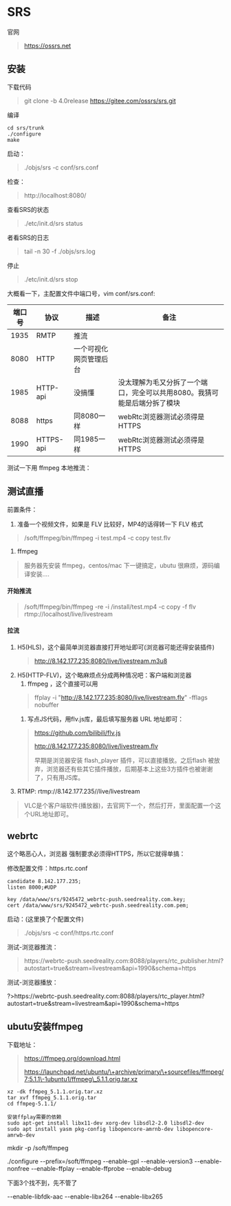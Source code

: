 # SRS

官网

> https://ossrs.net

## 安装

下载代码

> git clone \-b 4.0release https://gitee.com/ossrs/srs.git

编译

```
cd srs/trunk
./configure
make
```

启动：

> ./objs/srs \-c conf/srs.conf

检查：

> http://localhost:8080/

查看SRS的状态

> ./etc/init.d/srs status

者看SRS的日志

> tail \-n 30 \-f ./objs/srs.log

停止

> ./etc/init.d/srs stop

大概看一下，主配置文件中端口号，vim conf/srs.conf:

|端口号|协议      |描述                  |备注                                                                    |
|------|----------|----------------------|------------------------------------------------------------------------|
|1935  |RMTP      |推流                  |                                                                        |
|8080  |HTTP      |一个可视化网页管理后台|                                                                        |
|1985  |HTTP\-api |没搞懂                |没太理解为毛又分拆了一个端口，完全可以共用8080。我猜可能是后端分拆了模块|
|8088  |https     |同8080一样            |webRtc浏览器测试必须得是HTTPS                                           |
|1990  |HTTPS\-api|同1985一样            |webRtc浏览器测试必须得是HTTPS                                           |

测试一下用 ffmpeg 本地推流：

## 测试直播

前置条件：

1. 准备一个视频文件，如果是 FLV 比较好，MP4的话得转一下 FLV 格式

> /soft/ffmpeg/bin/ffmpeg \-i test.mp4 \-c copy test.flv

1. ffmpeg

> 服务器先安装 ffmpeg，centos/mac 下一键搞定，ubutu 很麻烦，源码编译安装....

#### 开始推流

> /soft/ffmpeg/bin/ffmpeg \-re \-i /install/test.mp4 \-c copy \-f flv rtmp://localhost/live/livestream

#### 拉流

1. H5\(HLS\)，这个最简单浏览器直接打开地址即可\(浏览器可能还得安装插件\)
    > http://8.142.177.235:8080/live/livestream.m3u8
2. H5\(HTTP\-FLV\)，这个略麻烦点分成两种情况吧：客户端和浏览器
    1. ffmpeg ，这个直接可以用
    > ffplay \-i "http://8.142.177.235:8080/live/livestream.flv" \-fflags nobuffer
    1. 写点JS代码，用flv.js库，最后填写服务器 URL 地址即可：
    > https://github.com/bilibili/flv.js
    > 
    > 
    > http://8.142.177.235:8080/live/livestream.flv
    > 
    > 
    > 早期是浏览器安装 flash\_player 插件，可以直接播放。之后flash 被放弃，浏览器还有些其它插件播放，后期基本上这些3方插件也被谢谢了，只有用JS库。
3. RTMP: rtmp://8.142.177.235//live/livestream

> VLC是个客户端软件\(播放器\)，去官网下一个，然后打开，里面配置一个这个URL地址即可。

## webrtc

这个略恶心人，浏览器 强制要求必须得HTTPS，所以它就得单搞：

修改配置文件：https.rtc.conf

```
candidate 8.142.177.235;
listen 8000;#UDP 

key /data/www/srs/9245472_webrtc-push.seedreality.com.key;
cert /data/www/srs/9245472_webrtc-push.seedreality.com.pem;

```

启动：\(这里换了个配置文件\)

> ./objs/srs \-c conf/https.rtc.conf

测试\-浏览器推流：

> https://webrtc\-push.seedreality.com:8088/players/rtc\_publisher.html?autostart=true&stream=livestream&api=1990&schema=https

测试\-浏览器播放：

?\>https://webrtc\-push.seedreality.com:8088/players/rtc\_player.html?autostart=true&stream=livestream&api=1990&schema=https

## ubutu安装ffmpeg

下载地址：

> https://ffmpeg.org/download.html
> 
> 
> https://launchpad.net/ubuntu/\+archive/primary/\+sourcefiles/ffmpeg/7:5.1.1\-1ubuntu1/ffmpeg\_5.1.1.orig.tar.xz

```
xz -dk ffmpeg_5.1.1.orig.tar.xz
tar xvf ffmpeg_5.1.1.orig.tar
cd ffmpeg-5.1.1/
```

```
安装ffplay需要的依赖
sudo apt-get install libx11-dev xorg-dev libsdl2-2.0 libsdl2-dev
sudo apt install yasm pkg-config libopencore-amrnb-dev libopencore-amrwb-dev
```

mkdir \-p /soft/ffmpeg

./configure \-\-prefix=/soft/ffmpeg \-\-enable\-gpl \-\-enable\-version3 \-\-enable\-nonfree \-\-enable\-ffplay \-\-enable\-ffprobe \-\-enable\-debug

下面3个找不到，先不管了

\-\-enable\-libfdk\-aac \-\-enable\-libx264 \-\-enable\-libx265
